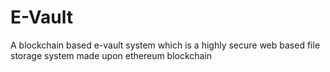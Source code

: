 # E-Vault
A blockchain based e-vault system which is a highly secure web based file storage system made upon ethereum blockchain
